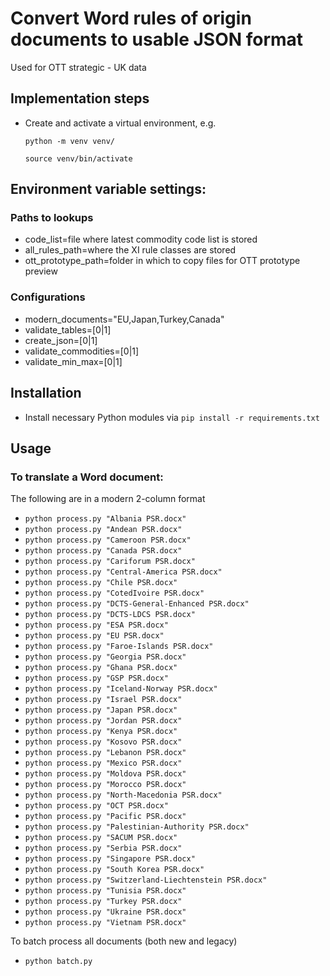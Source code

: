 # Convert Word rules of origin documents to usable JSON format

Used for OTT strategic - UK data

## Implementation steps

- Create and activate a virtual environment, e.g.

  `python -m venv venv/`

  `source venv/bin/activate`

## Environment variable settings:

### Paths to lookups

- code_list=file where latest commodity code list is stored
- all_rules_path=where the XI rule classes are stored
- ott_prototype_path=folder in which to copy files for OTT prototype preview

### Configurations
- modern_documents="EU,Japan,Turkey,Canada"
- validate_tables=[0|1]
- create_json=[0|1]
- validate_commodities=[0|1]
- validate_min_max=[0|1]

## Installation

- Install necessary Python modules via `pip install -r requirements.txt`

## Usage

### To translate a Word document:

The following are in a modern 2-column format

- `python process.py "Albania PSR.docx"`
- `python process.py "Andean PSR.docx"`
- `python process.py "Cameroon PSR.docx"`
- `python process.py "Canada PSR.docx"`
- `python process.py "Cariforum PSR.docx"`
- `python process.py "Central-America PSR.docx"`
- `python process.py "Chile PSR.docx"`
- `python process.py "CotedIvoire PSR.docx"`
- `python process.py "DCTS-General-Enhanced PSR.docx"`
- `python process.py "DCTS-LDCS PSR.docx"`
- `python process.py "ESA PSR.docx"`
- `python process.py "EU PSR.docx"`
- `python process.py "Faroe-Islands PSR.docx"`
- `python process.py "Georgia PSR.docx"`
- `python process.py "Ghana PSR.docx"`
- `python process.py "GSP PSR.docx"`
- `python process.py "Iceland-Norway PSR.docx"`
- `python process.py "Israel PSR.docx"`
- `python process.py "Japan PSR.docx"`
- `python process.py "Jordan PSR.docx"`
- `python process.py "Kenya PSR.docx"`
- `python process.py "Kosovo PSR.docx"`
- `python process.py "Lebanon PSR.docx"`
- `python process.py "Mexico PSR.docx"`
- `python process.py "Moldova PSR.docx"`
- `python process.py "Morocco PSR.docx"`
- `python process.py "North-Macedonia PSR.docx"`
- `python process.py "OCT PSR.docx"`
- `python process.py "Pacific PSR.docx"`
- `python process.py "Palestinian-Authority PSR.docx"`
- `python process.py "SACUM PSR.docx"`
- `python process.py "Serbia PSR.docx"`
- `python process.py "Singapore PSR.docx"`
- `python process.py "South Korea PSR.docx"`
- `python process.py "Switzerland-Liechtenstein PSR.docx"`
- `python process.py "Tunisia PSR.docx"`
- `python process.py "Turkey PSR.docx"`
- `python process.py "Ukraine PSR.docx"`
- `python process.py "Vietnam PSR.docx"`


To batch process all documents (both new and legacy)
- `python batch.py`
